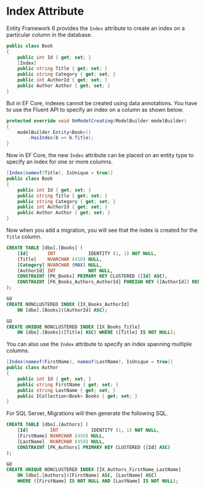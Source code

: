 # Index Attribute

Entity Framework 6 provides the `Index` attribute to create an index on a particular column in the database.

```csharp
public class Book
{
    public int Id { get; set; }
    [Index]
    public string Title { get; set; }
    public string Category { get; set; }
    public int AuthorId { get; set; }
    public Author Author { get; set; }
}
```

But in EF Core, indexes cannot be created using data annotations. You have to use the Fluent API to specify an index on a column as shown below.

```csharp
protected override void OnModelCreating(ModelBuilder modelBuilder)
{
    modelBuilder.Entity<Book>()
        .HasIndex(b => b.Title);
}
```

Now in EF Core, the new `Index` attribute can be placed on an entity type to specify an index for one or more columns.  

```csharp
[Index(nameof(Title), IsUnique = true)]
public class Book
{
    public int Id { get; set; }
    public string Title { get; set; }
    public string Category { get; set; }
    public int AuthorId { get; set; }
    public Author Author { get; set; }
}

```

Now when you add a migration, you will see that the index is created for the `Title` column.

```sql
CREATE TABLE [dbo].[Books] (
    [Id]       INT            IDENTITY (1, 1) NOT NULL,
    [Title]    NVARCHAR (450) NULL,
    [Category] NVARCHAR (MAX) NULL,
    [AuthorId] INT            NOT NULL,
    CONSTRAINT [PK_Books] PRIMARY KEY CLUSTERED ([Id] ASC),
    CONSTRAINT [FK_Books_Authors_AuthorId] FOREIGN KEY ([AuthorId]) REFERENCES [dbo].[Authors] ([Id]) ON DELETE CASCADE
);

GO
CREATE NONCLUSTERED INDEX [IX_Books_AuthorId]
    ON [dbo].[Books]([AuthorId] ASC);

GO
CREATE UNIQUE NONCLUSTERED INDEX [IX_Books_Title]
    ON [dbo].[Books]([Title] ASC) WHERE ([Title] IS NOT NULL);


```

You can also use the `Index` attribute to specify an index spanning multiple columns.

```csharp
[Index(nameof(FirstName), nameof(LastName), IsUnique = true)]
public class Author
{
    public int Id { get; set; }
    public string FirstName { get; set; }
    public string LastName { get; set; }
    public ICollection<Book> Books { get; set; }
}

```

For SQL Server, Migrations will then generate the following SQL.

```sql
CREATE TABLE [dbo].[Authors] (
    [Id]        INT            IDENTITY (1, 1) NOT NULL,
    [FirstName] NVARCHAR (450) NULL,
    [LastName]  NVARCHAR (450) NULL,
    CONSTRAINT [PK_Authors] PRIMARY KEY CLUSTERED ([Id] ASC)
);

GO
CREATE UNIQUE NONCLUSTERED INDEX [IX_Authors_FirstName_LastName]
    ON [dbo].[Authors]([FirstName] ASC, [LastName] ASC) 
    WHERE ([FirstName] IS NOT NULL AND [LastName] IS NOT NULL);


```



